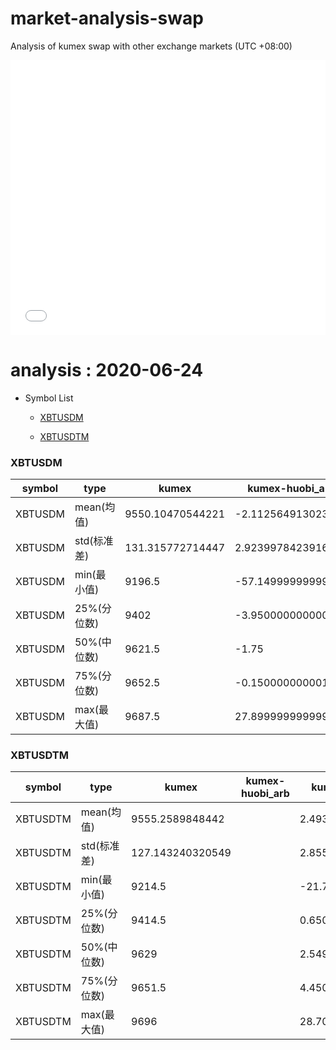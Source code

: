 # market-analysis-swap
Analysis of kumex swap with other exchange markets (UTC +08:00)

<iframe width="100%" height="440" src="./data.html" frameborder="no" border="0" scrolling="no"></iframe>

# analysis : 2020-06-24
* Symbol List

  * [XBTUSDM](#xbtusdm)

  * [XBTUSDTM](#xbtusdtm)


### XBTUSDM

symbol|type|kumex|kumex-huobi_arb|kumex-okex_arb
---|---|---|---|---
XBTUSDM | mean(均值) | 9550.10470544221 | -2.11256491302397 | -1.1230446689813
XBTUSDM | std(标准差) | 131.315772714447 | 2.92399784239165 | 4.05921020571031
XBTUSDM | min(最小值) | 9196.5 | -57.1499999999996 | -16.4500000000007
XBTUSDM | 25%(分位数) | 9402 | -3.95000000000073 | -4.15000000000146
XBTUSDM | 50%(中位数) | 9621.5 | -1.75 | -1.04999999999927
XBTUSDM | 75%(分位数) | 9652.5 | -0.150000000001455 | 2.04999999999927
XBTUSDM | max(最大值) | 9687.5 | 27.8999999999996 | 52.1000000000004


### XBTUSDTM

symbol|type|kumex|kumex-huobi_arb|kumex-okex_arb
---|---|---|---|---
XBTUSDTM | mean(均值) | 9555.2589848442 |  | 2.49323939124377
XBTUSDTM | std(标准差) | 127.143240320549 |  | 2.85595456246065
XBTUSDTM | min(最小值) | 9214.5 |  | -21.7000000000007
XBTUSDTM | 25%(分位数) | 9414.5 |  | 0.650000000001455
XBTUSDTM | 50%(中位数) | 9629 |  | 2.54999999999927
XBTUSDTM | 75%(分位数) | 9651.5 |  | 4.45000000000073
XBTUSDTM | max(最大值) | 9696 |  | 28.7000000000007


